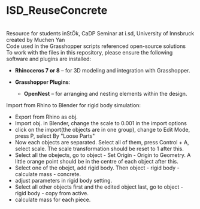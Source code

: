# ISD_ReuseConcrete
<br/> Resource for students inStÖk, CaDP Seminar at i.sd, University of Innsbruck
<br/> created by Muchen Yan
<br/> Code used in the Grasshopper scripts referenced open-source solutions  
To work with the files in this repository, please ensure the following software and plugins are installed:

- **Rhinoceros 7 or 8** – for 3D modeling and integration with Grasshopper.
- **Grasshopper Plugins**:
  
  - **OpenNest** – for arranging and nesting elements within the design.
 
Import from Rhino to Blender for rigid body simulation:
 - Export from Rhino as obj.
 - Import obj. in Blender, change the scale to 0.001 in the import options
 - click on the import(the objects are in one group), change to Edit Mode, press P, select By "Loose Parts"
 - Now each objects are separated. Select all of them, press Control + A, select scale. The scale transformation should be reset to 1 after this.
 - Select all the obejects, go to object - Set Origin - Origin to Geometry. A little orange point should be in the centre of each object after this.
 - Select one of the obejct, add rigid body. Then object - rigid body - calculate mass - concrete.
 - adjust parameters in rigid body setting.
 - Select all other objects first and the edited object last, go to object - rigid body - copy from active.
 - calculate mass for each piece.
